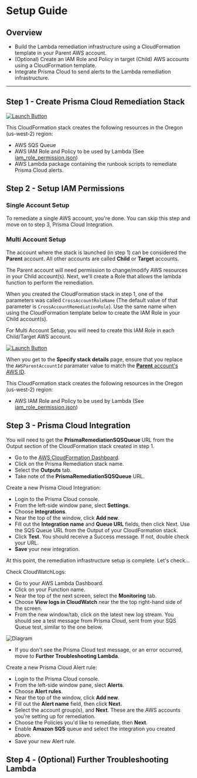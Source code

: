 # Setup Guide

## Overview

- Build the Lambda remediation infrastructure using a CloudFormation template in your Parent AWS account.
- (Optional) Create an IAM Role and Policy in target (Child) AWS accounts using a CloudFormation template.
- Integrate Prisma Cloud to send alerts to the Lambda remediation infrastructure.

---

## Step 1 - Create Prisma Cloud Remediation Stack

[![Launch Button](https://s3.amazonaws.com/cloudformation-examples/cloudformation-launch-stack.png)](https://console.aws.amazon.com/cloudformation/home?region=us-west-2#/stacks/new?stackName=PrismaRemediation&templateURL=https://prisma-lambda-remediation.s3-us-west-2.amazonaws.com/templates/cloudformation_prisma_template.json)

This CloudFormation stack creates the following resources in the Oregon (us-west-2) region:

- AWS SQS Queue
- AWS IAM Role and Policy to be used by Lambda (See [iam_role_permission.json](../templates/iam_role_permission.json))
- AWS Lambda package containing the runbook scripts to remediate Prisma Cloud alerts.

## Step 2 - Setup IAM Permissions

### Single Account Setup

To remediate a single AWS account, you're done. You can skip this step and move on to step 3, Prisma Cloud Integration.

### Multi Account Setup

The account where the stack is launched (in step 1) can be considered the **Parent** account.  All other accounts are called **Child** or **Target** accounts.

The Parent account will need permission to change/modify AWS resources in your Child account(s).  Next, we'll create a Role that allows the lambda function to perform the remediation.

When you created the CloudFormation stack in step 1, one of the parameters was called `CrossAccountRoleName` (The default value of that parameter is `CrossAccountRemediationRole`). Use the same name when using the CloudFormation template below to create the IAM Role in your Child account(s).

For Multi Account Setup, you will need to create this IAM Role in each Child/Target AWS account.

[![Launch Button](https://s3.amazonaws.com/cloudformation-examples/cloudformation-launch-stack.png)](https://console.aws.amazon.com/cloudformation/home?region=us-west-2#/stacks/new?stackName=PrismaChildRemediationRole&templateURL=https://prisma-lambda-remediation.s3-us-west-2.amazonaws.com/templates/cloudformation_role_template.json)

When you get to the **Specify stack details** page, ensure that you replace the `AWSParentAccountId` paramater value to match the [**Parent** account's AWS ID](https://console.aws.amazon.com/billing/home?#/account).

This CloudFormation stack creates the following resources in the Oregon (us-west-2) region:

- AWS IAM Role and Policy to be used by Lambda (See [iam_role_permission.json](../templates/iam_role_permission.json))

## Step 3 - Prisma Cloud Integration

You will need to get the **PrismaRemediationSQSQueue** URL from the Output section of the CloudFormation stack created in step 1.

- Go to the [AWS CloudFormation Dashboard](https://us-west-2.console.aws.amazon.com/cloudformation).
- Click on the Prisma Remediation stack name.
- Select the **Outputs** tab.
- Take note of the **PrismaRemediationSQSQueue** URL.

Create a new Prisma Cloud Integration:

- Login to the Prisma Cloud console.
- From the left-side window pane, slect **Settings**.
- Choose **Integrations**.
- Near the top of the window, click **Add new**.
- Fill out the **Integration name** and **Queue URL** fields, then click Next.  Use the SQS Queue URL from the Output of your CloudFormation stack.
- Click **Test**. You should receive a Success message. If not, double check your URL.
- **Save** your new integration.

At this point, the remediation infrastructure setup is complete.  Let's check...

Check CloudWatchLogs:

- Go to your AWS Lambda Dashboard.
- Click on your Function name.
- Near the top of the next screen, select the **Monitoring** tab.
- Choose **View logs in CloudWatch** near the the top right-hand side of the screen.
- From the new window/tab, click on the latest new log stream.  You should see a test message from Prisma Cloud, sent from your SQS Queue test, similar to the one below.

![Diagram](images/logs_output.jpg)

- If you don't see the Prisma Cloud test message, or an error occurred, move to **Further Troubleshooting Lambda**.

Create a new Prisma Cloud Alert rule:

- Login to the Prisma Cloud console.
- From the left-side window pane, slect **Alerts**.
- Choose **Alert rules**.
- Near the top of the window, click **Add new**.
- Fill out the **Alert name** field, then click **Next**.
- Select the account group(s), and **Next**. These are the AWS accounts you're setting up for remediation.
- Choose the Policies you'd like to remediate, then **Next**.
- Enable **Amazon SQS** queue and select the integration you created above.
- Save your new Alert rule.

## Step 4 - (Optional) Further Troubleshooting Lambda


